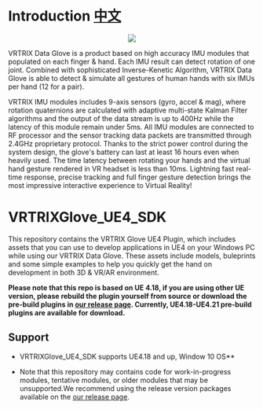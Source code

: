 # Introduction [中文][chinese]

<p align="center">
  <img src="https://github.com/VRTRIX/VRTRIXGlove_Unity3D_SDK/blob/master/docs/img/digital_glove.png"/>
</p>


VRTRIX Data Glove is a product based on high accuracy IMU modules that populated on each finger & hand. Each IMU result can detect rotation of one joint. Combined with sophisticated Inverse-Kenetic Algorithm,  VRTRIX Data Glove is able to detect & simulate all gestures of human hands with six IMUs per hand (12 for a pair). 

VRTRIX IMU modules includes 9-axis sensors (gyro, accel & mag), where rotation quaternions are calculated with adaptive multi-state Kalman Filter algorithms and the output of the data stream is up to 400Hz while the latency of this module remain under 5ms. All IMU modules are connected to RF processor and the sensor tracking data packets are transmitted through 2.4GHz proprietary protocol. Thanks to the strict power control during the system design, the glove's battery can last at least 16 hours even when heavily used. The time latency between rotating your hands and the virtual hand gesture rendered in VR headset is less than 10ms. Lightning fast real-time response, precise tracking and full finger gesture detection brings the most impressive interactive experience to Virtual Reality!

# VRTRIXGlove_UE4_SDK

This repository contains the VRTRIX Glove UE4 Plugin, which includes assets that you can use to develop applications in UE4 on your Windows PC while using our VRTRIX Data Glove. These assets include models, buleprints and some simple examples to help you quickly get the hand on development in both 3D & VR/AR environment. 

**Please note that this repo is based on UE 4.18, if you are using other UE version, please rebuild the plugin yourself from source or download the pre-build plugins in [our release page][devsite].  Currently, UE4.18-UE4.21 pre-build plugins are available for download.**

## Support
- VRTRIXGlove_UE4_SDK supports UE4.18 and up, Window 10 OS**

- Note that this repository may contains code for work-in-progress modules, tentative modules, or older modules that may be unsupported.We recommend using the release version packages available on the [our release page][devsite].

[chinese]: https://github.com/VRTRIX/UE4_SDK_VRTRIXDataGlove/blob/master/README_CN.md "chinese"
[devsite]: https://github.com/VRTRIX/VRTRIXGlove_UE4_SDK/releases "VRTRIX Glove UE4 Release site"
